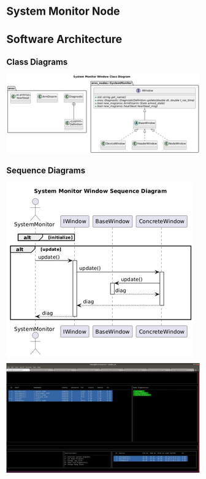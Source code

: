 # System Monitor Node

# Software Architecture
## Class Diagrams
![](output/SystemMonitorWindowClassDiagram.png)

## Sequence Diagrams
![](output/SystemMonitorWindowSequenceDiagram.png)

![](media/SystemMonitor/SystemMonitor_Image1.png)